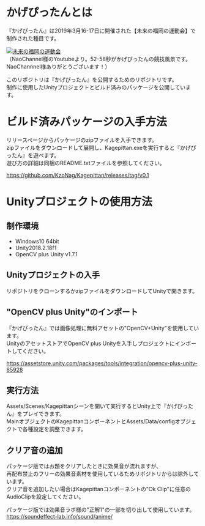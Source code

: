 # かげぴったんとは

『かげぴったん』は2019年3月16-17日に開催された【未来の福岡の運動会】で制作された種目です。

[![未来の福岡の運動会](https://img.youtube.com/vi/gOzXL_HBkOA/0.jpg)](https://www.youtube.com/watch?v=gOzXL_HBkOA&t=52)  
（NaoChannel様のYoutubeより。52-58秒がかげぴったんの競技風景です。NaoChannnel様ありがとうございます！）

このリポジトリは『かげぴったん』を公開するためのリポジトリです。  
制作に使用したUnityプロジェクトとビルド済みのパッケージを公開しています。  

# ビルド済みパッケージの入手方法

リリースページからパッケージのzipファイルを入手できます。  
zipファイルをダウンロードして展開し、Kagepittan.exeを実行すると『かげぴったん』を遊べます。  
遊び方の詳細は同梱のREADME.txtファイルを参照してください。  

https://github.com/KzoNag/Kagepittan/releases/tag/v0.1

# Unityプロジェクトの使用方法

## 制作環境

* Windows10 64bit
* Unity2018.2.18f1
* OpenCV plus Unity v1.7.1

## Unityプロジェクトの入手

リポジトリをクローンするかzipファイルをダウンロードしてUnityで開きます。

## "OpenCV plus Unity"のインポート

『かげぴったん』では画像処理に無料アセットの"OpenCV+Unity"を使用しています。  
UnityのアセットストアでOpenCV plus Unityを入手しプロジェクトにインポートしてください。  

https://assetstore.unity.com/packages/tools/integration/opencv-plus-unity-85928

## 実行方法

Assets/Scenes/Kagepittanシーンを開いて実行するとUnity上で『かげぴったん』をプレイできます。  
MainオブジェクトのKagepittanコンポーネントとAssets/Data/configオブジェクトで各種設定を調整できます。  

## クリア音の追加

パッケージ版ではお題をクリアしたときに効果音が流れますが、  
再配布禁止のフリーの効果音素材を使用しているためリポジトリからは除外しています。  
クリア音を追加したい場合はKagepittanコンポーネントの"Ok Clip"に任意のAudioClipを設定してください。  

パッケージ版では効果音ラボ様の"正解1"の一部を切り出して使用しています。  
https://soundeffect-lab.info/sound/anime/
